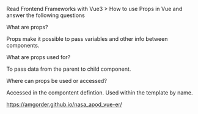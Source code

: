 Read Frontend Frameworks with Vue3 > How to use Props in Vue and answer the following questions



What are props?

Props make it possible to pass variables and other info between components. 

What are props used for?

To pass data from the parent to child component.

Where can props be used or accessed?

Accessed in the compontent defintion. Used within the template by name.


 https://amgorder.github.io/nasa_apod_vue-er/